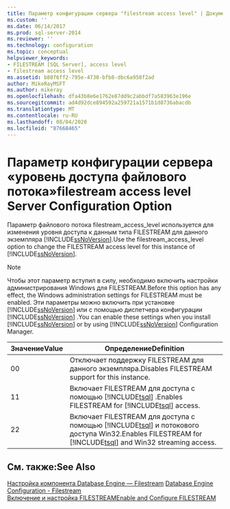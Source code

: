 ```yaml
---
title: Параметр конфигурации сервера "filestream access level" | Документы Майкрософт
ms.custom: ''
ms.date: 06/14/2017
ms.prod: sql-server-2014
ms.reviewer: ''
ms.technology: configuration
ms.topic: conceptual
helpviewer_keywords:
- FILESTREAM [SQL Server], access level
- filestream access level
ms.assetid: b88f6ff2-795e-4730-bfb8-dbc6a958f2ad
author: MikeRayMSFT
ms.author: mikeray
ms.openlocfilehash: dfa43b8e6e1762e87dd9c2abbdf7a583963e196e
ms.sourcegitcommit: ad4d92dce894592a259721a1571b1d8736abacdb
ms.translationtype: MT
ms.contentlocale: ru-RU
ms.lasthandoff: 08/04/2020
ms.locfileid: "87668465"
---
```

# <a name="filestream-access-level-server-configuration-option"></a><span data-ttu-id="acb76-102">Параметр конфигурации сервера «уровень доступа файлового потока»</span><span class="sxs-lookup"><span data-stu-id="acb76-102">filestream access level Server Configuration Option</span></span>
  <span data-ttu-id="acb76-103">Параметр файлового потока filestream_access_level используется для изменения уровня доступа к данным типа FILESTREAM для данного экземпляра [!INCLUDE[ssNoVersion](../../includes/ssnoversion-md.md)].</span><span class="sxs-lookup"><span data-stu-id="acb76-103">Use the filestream_access_level option to change the FILESTREAM access level for this instance of [!INCLUDE[ssNoVersion](../../includes/ssnoversion-md.md)].</span></span>  
  
> [!NOTE]  
>  <span data-ttu-id="acb76-104">Чтобы этот параметр вступил в силу, необходимо включить настройки администрирования Windows для FILESTREAM.</span><span class="sxs-lookup"><span data-stu-id="acb76-104">Before this option has any effect, the Windows administration settings for FILESTREAM must be enabled.</span></span> <span data-ttu-id="acb76-105">Эти параметры можно включить при установке [!INCLUDE[ssNoVersion](../../includes/ssnoversion-md.md)] или с помощью диспетчера конфигурации [!INCLUDE[ssNoVersion](../../includes/ssnoversion-md.md)] .</span><span class="sxs-lookup"><span data-stu-id="acb76-105">You can enable these settings when you install [!INCLUDE[ssNoVersion](../../includes/ssnoversion-md.md)] or by using [!INCLUDE[ssNoVersion](../../includes/ssnoversion-md.md)] Configuration Manager.</span></span>  
  
|<span data-ttu-id="acb76-106">Значение</span><span class="sxs-lookup"><span data-stu-id="acb76-106">Value</span></span>|<span data-ttu-id="acb76-107">Определение</span><span class="sxs-lookup"><span data-stu-id="acb76-107">Definition</span></span>|  
|-----------|----------------|  
|<span data-ttu-id="acb76-108">0</span><span class="sxs-lookup"><span data-stu-id="acb76-108">0</span></span>|<span data-ttu-id="acb76-109">Отключает поддержку FILESTREAM для данного экземпляра.</span><span class="sxs-lookup"><span data-stu-id="acb76-109">Disables FILESTREAM support for this instance.</span></span>|  
|<span data-ttu-id="acb76-110">1</span><span class="sxs-lookup"><span data-stu-id="acb76-110">1</span></span>|<span data-ttu-id="acb76-111">Включает FILESTREAM для доступа с помощью [!INCLUDE[tsql](../../includes/tsql-md.md)] .</span><span class="sxs-lookup"><span data-stu-id="acb76-111">Enables FILESTREAM for [!INCLUDE[tsql](../../includes/tsql-md.md)] access.</span></span>|  
|<span data-ttu-id="acb76-112">2</span><span class="sxs-lookup"><span data-stu-id="acb76-112">2</span></span>|<span data-ttu-id="acb76-113">Включает FILESTREAM для доступа с помощью [!INCLUDE[tsql](../../includes/tsql-md.md)] и потокового доступа Win32.</span><span class="sxs-lookup"><span data-stu-id="acb76-113">Enables FILESTREAM for [!INCLUDE[tsql](../../includes/tsql-md.md)] and Win32 streaming access.</span></span>|  
  
## <a name="see-also"></a><span data-ttu-id="acb76-114">См. также:</span><span class="sxs-lookup"><span data-stu-id="acb76-114">See Also</span></span>  
 <span data-ttu-id="acb76-115">[Настройка компонента Database Engine — Filestream](../../sql-server/install/database-engine-configuration-filestream.md) </span><span class="sxs-lookup"><span data-stu-id="acb76-115">[Database Engine Configuration - Filestream](../../sql-server/install/database-engine-configuration-filestream.md) </span></span>  
 [<span data-ttu-id="acb76-116">Включение и настройка FILESTREAM</span><span class="sxs-lookup"><span data-stu-id="acb76-116">Enable and Configure FILESTREAM</span></span>](../../relational-databases/blob/enable-and-configure-filestream.md)  
  
  
